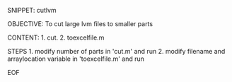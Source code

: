 SNIPPET: cutlvm

OBJECTIVE: To cut large lvm files to smaller parts 

CONTENT: 
     1. cut.
     2. toexcelfile.m
     
STEPS
     1. modify number of parts in 'cut.m' and run
     2. modify filename and arraylocation variable in 'toexcelfile.m' and run
     




EOF
